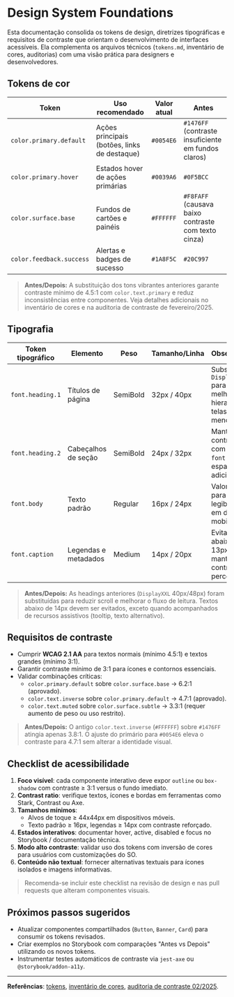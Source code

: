# Design System Foundations

Esta documentação consolida os tokens de design, diretrizes tipográficas e requisitos de contraste que orientam o desenvolvimento de interfaces acessíveis. Ela complementa os arquivos técnicos (`tokens.md`, inventário de cores, auditorias) com uma visão prática para designers e desenvolvedores.

## Tokens de cor

| Token | Uso recomendado | Valor atual | Antes |
| --- | --- | --- | --- |
| `color.primary.default` | Ações principais (botões, links de destaque) | `#0054E6` | `#1476FF` (contraste insuficiente em fundos claros) |
| `color.primary.hover` | Estados hover de ações primárias | `#0039A6` | `#0F5BCC` |
| `color.surface.base` | Fundos de cartões e painéis | `#FFFFFF` | `#F8FAFF` (causava baixo contraste com texto cinza) |
| `color.feedback.success` | Alertas e badges de sucesso | `#1A8F5C` | `#20C997` |

> **Antes/Depois:** A substituição dos tons vibrantes anteriores garante contraste mínimo de 4.5:1 com `color.text.primary` e reduz inconsistências entre componentes. Veja detalhes adicionais no inventário de cores e na auditoria de contraste de fevereiro/2025.

## Tipografia

| Token tipográfico | Elemento | Peso | Tamanho/Linha | Observações |
| --- | --- | --- | --- | --- |
| `font.heading.1` | Títulos de página | SemiBold | 32px / 40px | Substitui `DisplayXL` para melhorar hierarquia em telas menores |
| `font.heading.2` | Cabeçalhos de seção | SemiBold | 24px / 32px | Mantém contraste com `font.body` via espaçamento adicional |
| `font.body` | Texto padrão | Regular | 16px / 24px | Valor mínimo para garantir legibilidade em desktop e mobile |
| `font.caption` | Legendas e metadados | Medium | 14px / 20px | Evitar uso abaixo de 13px para manter contraste perceptível |

> **Antes/Depois:** As headings anteriores (`DisplayXXL` 40px/48px) foram substituídas para reduzir scroll e melhorar o fluxo de leitura. Textos abaixo de 14px devem ser evitados, exceto quando acompanhados de recursos assistivos (tooltip, texto alternativo).

## Requisitos de contraste

- Cumprir **WCAG 2.1 AA** para textos normais (mínimo 4.5:1) e textos grandes (mínimo 3:1).
- Garantir contraste mínimo de 3:1 para ícones e contornos essenciais.
- Validar combinações críticas:
  - `color.primary.default` sobre `color.surface.base` → 6.2:1 (aprovado).
  - `color.text.inverse` sobre `color.primary.default` → 4.7:1 (aprovado).
  - `color.text.muted` sobre `color.surface.subtle` → 3.3:1 (requer aumento de peso ou uso restrito).

> **Antes/Depois:** O antigo `color.text.inverse` (`#FFFFFF`) sobre `#1476FF` atingia apenas 3.8:1. O ajuste do primário para `#0054E6` eleva o contraste para 4.7:1 sem alterar a identidade visual.

## Checklist de acessibilidade

1. **Foco visível**: cada componente interativo deve expor `outline` ou `box-shadow` com contraste ≥ 3:1 versus o fundo imediato.
2. **Contrast ratio**: verifique textos, ícones e bordas em ferramentas como Stark, Contrast ou Axe.
3. **Tamanhos mínimos**:
   - Alvos de toque ≥ 44x44px em dispositivos móveis.
   - Texto padrão ≥ 16px, legendas ≥ 14px com contraste reforçado.
4. **Estados interativos**: documentar hover, active, disabled e focus no Storybook / documentação técnica.
5. **Modo alto contraste**: validar uso dos tokens com inversão de cores para usuários com customizações do SO.
6. **Conteúdo não textual**: fornecer alternativas textuais para ícones isolados e imagens informativas.

> Recomenda-se incluir este checklist na revisão de design e nas pull requests que alteram componentes visuais.

## Próximos passos sugeridos

- Atualizar componentes compartilhados (`Button`, `Banner`, `Card`) para consumir os tokens revisados.
- Criar exemplos no Storybook com comparações "Antes vs Depois" utilizando os novos tokens.
- Instrumentar testes automáticos de contraste via `jest-axe` ou `@storybook/addon-a11y`.

---

**Referências**: [tokens](./tokens.md), [inventário de cores](./color-inventory.md), [auditoria de contraste 02/2025](./contrast-audit-2025-02.md).
